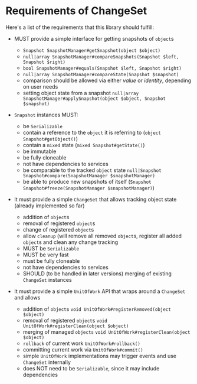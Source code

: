 # Requirements of ChangeSet

Here's a list of the requirements that this library should fulfill:

 - MUST provide a simple interface for getting snapshots of `object`s
    - `Snapshot SnapshotManager#getSnapshot(object $object)`
    - `null|array SnapshotManager#compareSnapshots(Snapshot $left, Snapshot $right)`
    - `bool SnapshotManager#equals(Snapshot $left, Snapshot $right)`
    - `null|array SnapshotManager#compareState(Snapshot $snapshot)`
    - comparison should be allowed via either *value* or *identity*, depending on user needs
    - setting object state from a snapshot `null|array SnapshotManager#applySnapshot(object $object, Snapshot $snapshot)`

 - `Snapshot` instances MUST:
    - be `Serializable`
    - contain a reference to the `object` it is referring to (`object Snapshot#getObject()`)
    - contain a `mixed` state (`mixed Snapshot#getState()`)
    - be immutable
    - be fully cloneable
    - not have dependencies to services
    - be comparable to the tracked `object` state `null|Snapshot Snapshot#compare(SnapshotManager $snapshotManager)`
    - be able to produce new snapshots of itself (`Snapshot Snapshot#freeze(SnapshotManager $snapshotManager)`)

 - It must provide a simple `ChangeSet` that allows tracking object state (already implemented so far)
    - addition of `object`s
    - removal of registered `object`s
    - change of registered `object`s
    - allow `cleanup` (will remove all removed `object`s, register all added `object`s and clean any change tracking
    - MUST be `Serializable`
    - MUST be very fast
    - must be fully cloneable
    - not have dependencies to services
    - SHOULD (to be handled in later versions) merging of existing `ChangeSet` instances

 - It must provide a simple `UnitOfWork` API that wraps around a `ChangeSet` and allows
    - addition of `object`s `void UnitOfWork#registerRemoved(object $object)`
    - removal of registered `object`s `void UnitOfWork#registerClean(object $object)`
    - merging of managed `objects` `void UnitOfWork#registerClean(object $object)`
    - `rollback` of current work `UnitOfWork#rollback()`
    - committing current work via `UnitOfWork#commit()`
    - simple `UnitOfWork` implementations may trigger events and use `ChangeSet` internally
    - does NOT need to be `Serializable`, since it may include dependencies